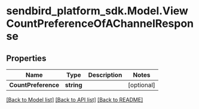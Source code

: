 
# sendbird_platform_sdk.Model.ViewCountPreferenceOfAChannelResponse

## Properties

Name | Type | Description | Notes
------------ | ------------- | ------------- | -------------
**CountPreference** | **string** |  | [optional] 

[[Back to Model list]](../README.md#documentation-for-models)
[[Back to API list]](../README.md#documentation-for-api-endpoints)
[[Back to README]](../README.md)

